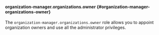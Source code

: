 #### organization-manager.organizations.owner {#organization-manager-organizations-owner}

The `organization-manager.organizations.owner` role allows you to appoint organization owners and use all the administrator privileges.